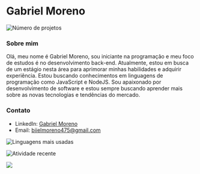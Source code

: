 # Gabriel Moreno

![Número de projetos](https://img.shields.io/badge/Projetos-5-blue?logo=github) 

### Sobre mim

Olá, meu nome é Gabriel Moreno, sou iniciante na programação e meu foco de estudos é no desenvolvimento back-end. Atualmente, estou em busca de um estágio nesta área para aprimorar minhas habilidades e adquirir experiência. Estou buscando conhecimentos em linguagens de programação como JavaScript e NodeJS. Sou apaixonado por desenvolvimento de software e estou sempre buscando aprender mais sobre as novas tecnologias e tendências do mercado.

### Contato

- LinkedIn: [Gabriel Moreno](https://www.linkedin.com/in/jos%C3%A9-gabriel-moreno-martins-0156a520b/)
- Email: biielmoreno475@gmail.com

![Linguagens mais usadas](https://github-readme-stats.vercel.app/api/top-langs/?username=Moreno-dot&theme=blue-yellow)

![Atividade recente](https://activity-graph.herokuapp.com/graph?username=Moreno-dot&theme=react-dark)

![](https://komarev.com/ghpvc/?username=Moreno-dot&style=flat-square)

